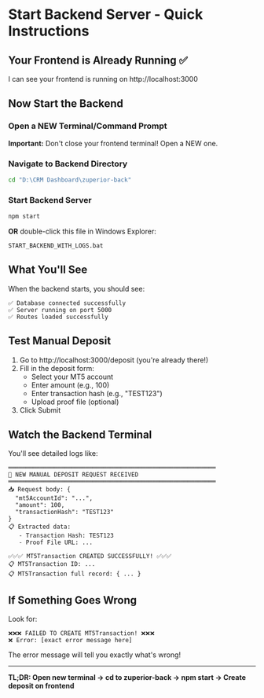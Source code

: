 # Start Backend Server - Quick Instructions

## Your Frontend is Already Running ✅

I can see your frontend is running on http://localhost:3000

## Now Start the Backend

### Open a NEW Terminal/Command Prompt

**Important:** Don't close your frontend terminal! Open a NEW one.

### Navigate to Backend Directory

```bash
cd "D:\CRM Dashboard\zuperior-back"
```

### Start Backend Server

```bash
npm start
```

**OR** double-click this file in Windows Explorer:
```
START_BACKEND_WITH_LOGS.bat
```

## What You'll See

When the backend starts, you should see:
```
✅ Database connected successfully
✅ Server running on port 5000
✅ Routes loaded successfully
```

## Test Manual Deposit

1. Go to http://localhost:3000/deposit (you're already there!)
2. Fill in the deposit form:
   - Select your MT5 account
   - Enter amount (e.g., 100)
   - Enter transaction hash (e.g., "TEST123")
   - Upload proof file (optional)
3. Click Submit

## Watch the Backend Terminal

You'll see detailed logs like:

```
═══════════════════════════════════════════════════════════
🚀 NEW MANUAL DEPOSIT REQUEST RECEIVED
═══════════════════════════════════════════════════════════
📥 Request body: {
  "mt5AccountId": "...",
  "amount": 100,
  "transactionHash": "TEST123"
}
📋 Extracted data:
   - Transaction Hash: TEST123
   - Proof File URL: ...

✅✅✅ MT5Transaction CREATED SUCCESSFULLY! ✅✅✅
📋 MT5Transaction ID: ...
📋 MT5Transaction full record: { ... }
```

## If Something Goes Wrong

Look for:
```
❌❌❌ FAILED TO CREATE MT5Transaction! ❌❌❌
❌ Error: [exact error message here]
```

The error message will tell you exactly what's wrong!

---

**TL;DR: Open new terminal → cd to zuperior-back → npm start → Create deposit on frontend**

